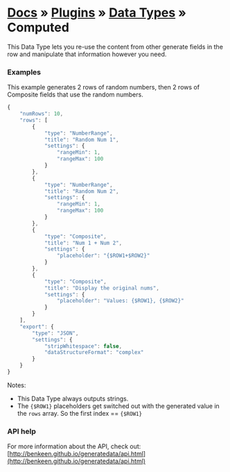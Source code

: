 # [Docs](../../../../../docs/README.md) &raquo; [Plugins](../../README.md) &raquo; [Data Types](../README.md) &raquo; Computed

This Data Type lets you re-use the content from other generate fields in the row and manipulate that information however
you need.


### Examples

This example generates 2 rows of random numbers, then 2 rows of Composite fields that use the random numbers.
    

```javascript
{
    "numRows": 10,
    "rows": [
        {
            "type": "NumberRange",
            "title": "Random Num 1",
            "settings": {
                "rangeMin": 1, 
                "rangeMax": 100
            }
        },
        {
            "type": "NumberRange",
            "title": "Random Num 2",
            "settings": {
                "rangeMin": 1, 
                "rangeMax": 100
            }
        },
        {
            "type": "Composite",
            "title": "Num 1 + Num 2",
            "settings": {
                "placeholder": "{$ROW1+$ROW2}"
            }
        },
        {
            "type": "Composite",
            "title": "Display the original nums",
            "settings": {
                "placeholder": "Values: {$ROW1}, {$ROW2}"
            }
        }
    ],
    "export": {
        "type": "JSON",
        "settings": {
            "stripWhitespace": false,
            "dataStructureFormat": "complex"
        }
    }
}
```

Notes:
- This Data Type always outputs strings.
- The `{$ROW1}` placeholders get switched out with the generated value in the `rows` array. So the first index == `{$ROW1}` 
 
### API help

For more information about the API, check out:
[http://benkeen.github.io/generatedata/api.html](http://benkeen.github.io/generatedata/api.html)
